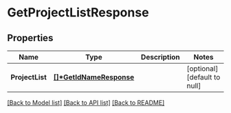 # GetProjectListResponse

## Properties

| Name            | Type                                              | Description | Notes                        |
| --------------- | ------------------------------------------------- | ----------- | ---------------------------- |
| **ProjectList** | **[[]\*GetIdNameResponse](GetIdNameResponse.md)** |             | [optional] [default to null] |

[[Back to Model list]](../README.md#documentation-for-models) [[Back to API list]](../README.md#documentation-for-api-endpoints) [[Back to README]](../README.md)
